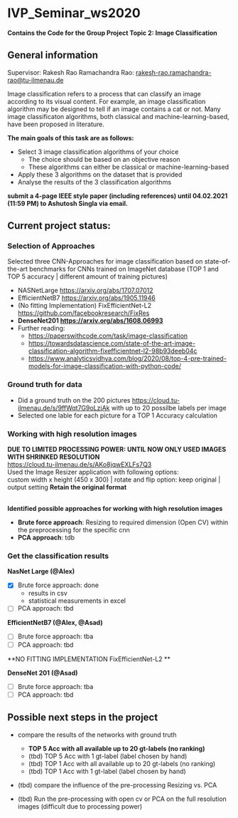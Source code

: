 # IVP_Seminar_ws2020

**Contains the Code for the Group Project Topic 2: Image Classification**

## General information

Supervisor: Rakesh Rao Ramachandra Rao: rakesh-rao.ramachandra-rao@tu-ilmenau.de

Image classification refers to a process that can classify an image according to its visual content. 
For example, an image classification algorithm may be designed to tell if an image contains a cat or not. 
Many image classificaton algorithms, both classical and machine-learning-based, have been proposed in literature. 

**The main goals of this task are as follows:**
* Select 3 image classification algorithms of your choice
  * The choice should be based on an objective reason
  * These algorithms can either be classical or machine-learning-based
* Apply these 3 algorithms on the dataset that is provided 
* Analyse the results of the 3 classification algorithms

**submit a 4-page IEEE style paper (including references) until 04.02.2021 (11:59 PM) to Ashutosh Singla via email.**

## Current project status:
### Selection of Approaches
Selected three CNN-Approaches for image classification based on state-of-the-art benchmarks for CNNs trained on ImageNet database (TOP 1 and TOP 5 accuracy | different amount of training pictures)
  * NASNetLarge https://arxiv.org/abs/1707.07012
  * EfficientNetB7 https://arxiv.org/abs/1905.11946
  * (No fitting Implementation) FixEfficientNet-L2 https://github.com/facebookresearch/FixRes
  * **DenseNet201 https://arxiv.org/abs/1608.06993**  
* Further reading:
  * https://paperswithcode.com/task/image-classification
  * https://towardsdatascience.com/state-of-the-art-image-classification-algorithm-fixefficientnet-l2-98b93deeb04c 
  * https://www.analyticsvidhya.com/blog/2020/08/top-4-pre-trained-models-for-image-classification-with-python-code/ 
 
### Ground truth for data
* Did a ground truth on the 200 pictures https://cloud.tu-ilmenau.de/s/9ffWqt7G9oLziAk with up to 20 possilbe labels per image
* Selected one lable for each picture for a TOP 1 Accuracy calculation
 
### Working with high resolution images 

**DUE TO LIMITED PROCESSING POWER: UNTIL NOW ONLY USED IMAGES WITH SHRINKED RESOLUTION** </br>
https://cloud.tu-ilmenau.de/s/AKo8jqwEXLFs7Q3 </br>
Used the Image Resizer application with following options: </br>
custom width x height (450 x 300) | rotate and flip option: keep original | output setting **Retain the original format**

</br> **Identified possible approaches for working with high resolution images** 
* **Brute force approach**: Resizing to required dimension (Open CV) within the preprocessing for the specific cnn
* **PCA approach**: tdb

### Get the classification results

**NasNet Large (@Alex)**
- [x] Brute force approach: done
  * results in csv
  * statistical measurements in excel
- [ ] PCA approach: tbd

**EfficientNetB7 (@Alex, @Asad)**
- [ ] Brute force approach: tba
- [ ] PCA approach: tbd

**NO FITTING IMPLEMENTATION FixEfficientNet-L2 **

**DenseNet 201 (@Asad)**
- [ ] Brute force approach: tba
- [ ] PCA approach: tbd

## Possible next steps in the project 
* compare the results of the networks with ground truth 
  * **TOP 5 Acc with all available up to 20 gt-labels (no ranking)**
  * (tbd) TOP 5 Acc with 1 gt-label (label chosen by hand)
  * (tbd) TOP 1 Acc with all available up to 20 gt-labels (no ranking)
  * (tbd) TOP 1 Acc with 1 gt-label (label chosen by hand)
 
* (tbd) compare the influence of the pre-processing Resizing vs. PCA
 
* (tbd) Run the pre-processing with open cv or PCA on the full resolution images (difficult due to processing power)
 

 

